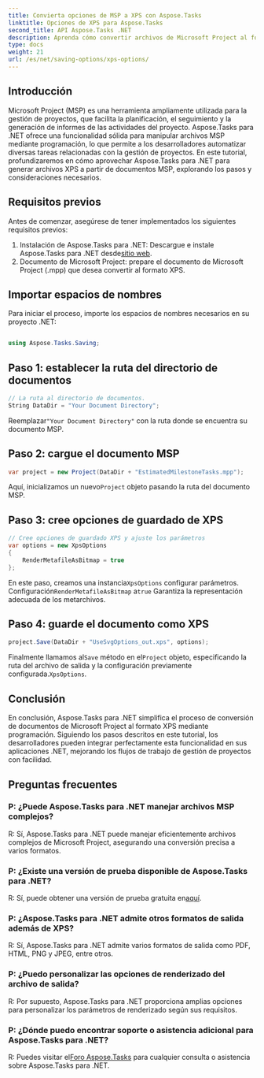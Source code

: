 ```yaml
---
title: Convierta opciones de MSP a XPS con Aspose.Tasks
linktitle: Opciones de XPS para Aspose.Tasks
second_title: API Aspose.Tasks .NET
description: Aprenda cómo convertir archivos de Microsoft Project al formato XPS usando Aspose.Tasks para .NET. Fácil integración, funcionalidad robusta.
type: docs
weight: 21
url: /es/net/saving-options/xps-options/
---
```

## Introducción
Microsoft Project (MSP) es una herramienta ampliamente utilizada para la gestión de proyectos, que facilita la planificación, el seguimiento y la generación de informes de las actividades del proyecto. Aspose.Tasks para .NET ofrece una funcionalidad sólida para manipular archivos MSP mediante programación, lo que permite a los desarrolladores automatizar diversas tareas relacionadas con la gestión de proyectos. En este tutorial, profundizaremos en cómo aprovechar Aspose.Tasks para .NET para generar archivos XPS a partir de documentos MSP, explorando los pasos y consideraciones necesarios.
## Requisitos previos
Antes de comenzar, asegúrese de tener implementados los siguientes requisitos previos:
1.  Instalación de Aspose.Tasks para .NET: Descargue e instale Aspose.Tasks para .NET desde[sitio web](https://releases.aspose.com/tasks/net/).
2. Documento de Microsoft Project: prepare el documento de Microsoft Project (.mpp) que desea convertir al formato XPS.

## Importar espacios de nombres
Para iniciar el proceso, importe los espacios de nombres necesarios en su proyecto .NET:
```csharp

using Aspose.Tasks.Saving;
```

## Paso 1: establecer la ruta del directorio de documentos
```csharp
// La ruta al directorio de documentos.
String DataDir = "Your Document Directory";
```
 Reemplazar`"Your Document Directory"` con la ruta donde se encuentra su documento MSP.
## Paso 2: cargue el documento MSP
```csharp
var project = new Project(DataDir + "EstimatedMilestoneTasks.mpp");
```
 Aquí, inicializamos un nuevo`Project` objeto pasando la ruta del documento MSP.
## Paso 3: cree opciones de guardado de XPS
```csharp
// Cree opciones de guardado XPS y ajuste los parámetros
var options = new XpsOptions
{
    RenderMetafileAsBitmap = true
};
```
 En este paso, creamos una instancia`XpsOptions` configurar parámetros. Configuración`RenderMetafileAsBitmap` a`true` Garantiza la representación adecuada de los metarchivos.
## Paso 4: guarde el documento como XPS
```csharp
project.Save(DataDir + "UseSvgOptions_out.xps", options);
```
 Finalmente llamamos al`Save` método en el`Project` objeto, especificando la ruta del archivo de salida y la configuración previamente configurada.`XpsOptions`.

## Conclusión
En conclusión, Aspose.Tasks para .NET simplifica el proceso de conversión de documentos de Microsoft Project al formato XPS mediante programación. Siguiendo los pasos descritos en este tutorial, los desarrolladores pueden integrar perfectamente esta funcionalidad en sus aplicaciones .NET, mejorando los flujos de trabajo de gestión de proyectos con facilidad.
## Preguntas frecuentes
### P: ¿Puede Aspose.Tasks para .NET manejar archivos MSP complejos?
R: Sí, Aspose.Tasks para .NET puede manejar eficientemente archivos complejos de Microsoft Project, asegurando una conversión precisa a varios formatos.
### P: ¿Existe una versión de prueba disponible de Aspose.Tasks para .NET?
 R: Sí, puede obtener una versión de prueba gratuita en[aquí](https://releases.aspose.com/).
### P: ¿Aspose.Tasks para .NET admite otros formatos de salida además de XPS?
R: Sí, Aspose.Tasks para .NET admite varios formatos de salida como PDF, HTML, PNG y JPEG, entre otros.
### P: ¿Puedo personalizar las opciones de renderizado del archivo de salida?
R: Por supuesto, Aspose.Tasks para .NET proporciona amplias opciones para personalizar los parámetros de renderizado según sus requisitos.
### P: ¿Dónde puedo encontrar soporte o asistencia adicional para Aspose.Tasks para .NET?
 R: Puedes visitar el[Foro Aspose.Tasks](https://forum.aspose.com/c/tasks/15) para cualquier consulta o asistencia sobre Aspose.Tasks para .NET.